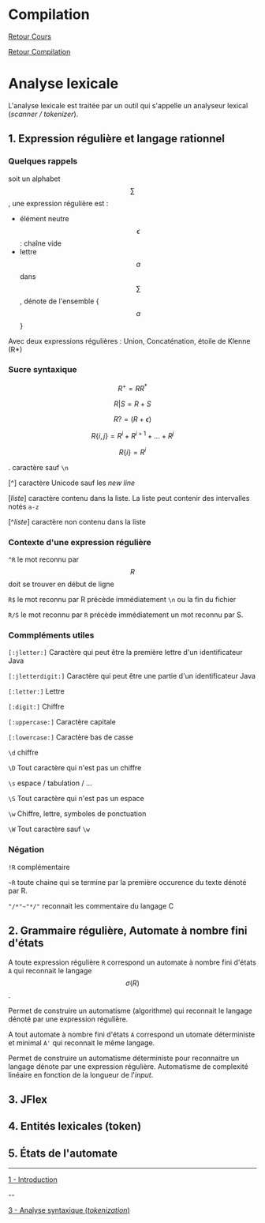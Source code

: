 # Compilation

[Retour Cours](https://mcheungsen.github.io/cours/ "Licence 3")

[Retour Compilation](index.md)

# Analyse lexicale

L'analyse lexicale est traitée par un outil qui s'appelle un analyseur lexical (*scanner / tokenizer*).

## 1. Expression régulière et langage rationnel

### Quelques rappels
soit un alphabet $$\sum$$, une expression régulière est :
- élément neutre $$\epsilon$$ : chaîne vide
- lettre $$a$$ dans $$\sum$$, dénote de l'ensemble {$$a$$}

Avec deux expressions régulières : Union, Concaténation, étoile de Klenne (R*)

### Sucre syntaxique

$$R^+ = RR^*$$

$$R|S = R+S$$

$$R? = (R+\epsilon)$$

$$R\{i,j\}=R^i+R^{i+1}+...+R^j$$

$$R\{i\} = R^i$$

. caractère sauf `\n`

[^] caractère Unicode sauf les *new line*

[*liste*] caractère contenu dans la liste. La liste peut contenir des intervalles notés `a-z`

[^*liste*] caractère non contenu dans la liste

### Contexte d'une expression régulière

`^R` le mot reconnu par $$R$$ doit se trouver en début de ligne

`R$` le mot reconnu par R précède immédiatement `\n` ou la fin du fichier

`R/S` le mot reconnu par `R` précède immédiatement un mot reconnu par S.

### Commpléments utiles

`[:jletter:]` Caractère qui peut être la première lettre d'un identificateur Java

`[:jletterdigit:]` Caractère qui peut être une partie d'un identificateur Java

`[:letter:]` Lettre

`[:digit:]` Chiffre

`[:uppercase:]` Caractère capitale

`[:lowercase:]` Caractère bas de casse

`\d` chiffre

`\D` Tout caractère qui n'est pas un chiffre

`\s` espace / tabulation / ...

`\S` Tout caractère qui n'est pas un espace

`\w` Chiffre, lettre, symboles de ponctuation

`\W` Tout caractère sauf `\w`

### Négation

`!R` complémentaire

`~R` toute chaine qui se termine par la première occurence du texte dénoté par R.

`"/*"~"*/"` reconnait les commentaire du langage C

## 2. Grammaire régulière, Automate à nombre fini d'états

A toute expression régulière `R` correspond un automate à nombre fini d'états `A` qui reconnait le langage $$\sigma(R)$$.

Permet de construire un automatisme (algorithme) qui reconnait le langage dénoté par une expression régulière.

A tout automate à nombre fini d'états `A` correspond un utomate déterministe et minimal `A'` qui reconnait le même langage.

Permet de construire un automatisme déterministe pour reconnaitre un langage dénote par une expression régulière. Automatisme de complexité linéaire en fonction de la longueur de l'*input*.

## 3. JFlex
## 4. Entités lexicales (token)
## 5. États de l'automate
____

[1 - Introduction](compilation-1.md)

--

[3 - Analyse syntaxique (*tokenization*)](compilation-3.md)

<script src="https://polyfill.io/v3/polyfill.min.js?features=es6"></script>
<script id="MathJax-script" async src="https://cdn.jsdelivr.net/npm/mathjax@3/es5/tex-mml-chtml.js"></script>